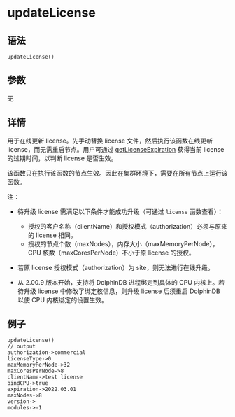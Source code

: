 # updateLicense

## 语法

`updateLicense()`

## 参数

无

## 详情

用于在线更新 license。先手动替换 license 文件，然后执行该函数在线更新 license，而无需重启节点。用户可通过 [getLicenseExpiration](../g/getLicenseExpiration.md) 获得当前 license 的过期时间，以判断 license
是否生效。

该函数只在执行该函数的节点生效。因此在集群环境下，需要在所有节点上运行该函数。

注：

* 待升级 license 需满足以下条件才能成功升级（可通过
  `license` 函数查看）：

  + 授权的客户名称（cilentName）和授权模式（authorization）必须与原来的 license
    相同。
  + 授权的节点个数（maxNodes），内存大小（maxMemoryPerNode），CPU
    核数（maxCoresPerNode）不小于原 license 的授权。
* 若原 license 授权模式（authorization）为
  site，则无法进行在线升级。
* 从 2.00.9 版本开始，支持将 DolphinDB 进程绑定到具体的 CPU 内核上。若待升级
  license 中修改了绑定核信息，则升级 license 后须重启 DolphinDB 以使 CPU 内核绑定的设置生效。

## 例子

```
updateLicense()
// output
authorization->commercial
licenseType->0
maxMemoryPerNode->32
maxCoresPerNode->8
clientName->test license
bindCPU->true
expiration->2022.03.01
maxNodes->8
version->
modules->-1
```

